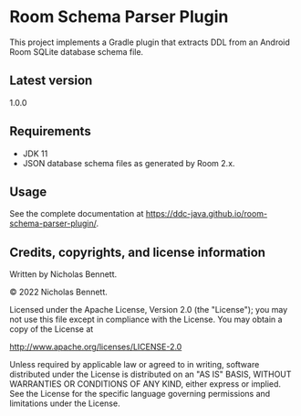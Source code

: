 # Room Schema Parser Plugin

This project implements a Gradle plugin that extracts DDL from an Android Room SQLite database schema file.

## Latest version

1.0.0

## Requirements

* JDK 11
* JSON database schema files as generated by Room 2.x.

## Usage

See the complete documentation at <https://ddc-java.github.io/room-schema-parser-plugin/>.

## Credits, copyrights, and license information

Written by Nicholas Bennett. 

&copy; 2022 Nicholas Bennett.

Licensed under the Apache License, Version 2.0 (the "License");
you may not use this file except in compliance with the License.
You may obtain a copy of the License at

<http://www.apache.org/licenses/LICENSE-2.0>

Unless required by applicable law or agreed to in writing, software
distributed under the License is distributed on an "AS IS" BASIS,
WITHOUT WARRANTIES OR CONDITIONS OF ANY KIND, either express or implied.
See the License for the specific language governing permissions and
limitations under the License.
